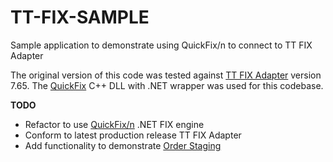 TT-FIX-SAMPLE
=============

Sample application to demonstrate using QuickFix/n to connect to TT FIX Adapter

The original version of this code was tested against [TT FIX Adapter](https://www.tradingtechnologies.com/fix-adapter) version 7.65.  The [QuickFix](http://quickfixengine.org) C++ DLL with .NET wrapper was used for this codebase.

**TODO**
- Refactor to use [QuickFix/n](http://www.quickfixn.org/) .NET FIX engine
- Conform to latest production release TT FIX Adapter
- Add functionality to demonstrate [Order Staging](https://www.tradingtechnologies.com/en/products/trading-analytics/xtrader/xtrader-orderstaging/)
